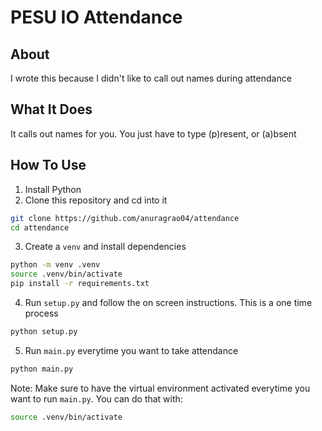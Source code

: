 # PESU IO Attendance

## About

I wrote this because I didn't like to call out names during attendance

## What It Does

It calls out names for you. You just have to type (p)resent, or (a)bsent

## How To Use

1. Install Python
2. Clone this repository and cd into it

```bash
git clone https://github.com/anuragrao04/attendance
cd attendance
```

3. Create a `venv` and install dependencies

```bash
python -m venv .venv
source .venv/bin/activate
pip install -r requirements.txt
```

4. Run `setup.py` and follow the on screen instructions. This is a one time process

```bash
python setup.py
```

5. Run `main.py` everytime you want to take attendance

```bash
python main.py
```

Note: Make sure to have the virtual environment activated everytime you want to run `main.py`. You can do that with:

```bash
source .venv/bin/activate
```
